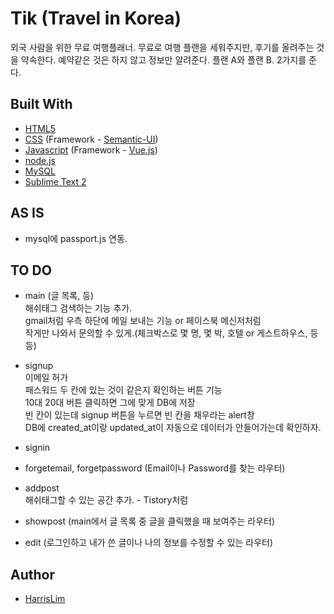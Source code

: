 # Tik (Travel in Korea)

외국 사람을 위한 무료 여행플래너. 무료로 여행 플랜을 세워주지만, 후기를 올려주는 것을 약속한다. 예약같은 것은 하지 않고 정보만 알려준다. 플랜 A와 플랜 B. 2가지를 준다.

## Built With

* [HTML5](https://www.w3.org/html/)
* [CSS](https://www.w3.org/Style/CSS/) (Framework - [Semantic-UI](https://semantic-ui.com/))
* [Javascript](https://www.javascript.com/) (Framework - [Vue.js](https://vuejs.org/))
* [node.js](https://nodejs.org/en/)
* [MySQL](https://www.mysql.com/)
* [Sublime Text 2](http://www.sublimetext.com/2)

## AS IS

* mysql에 passport.js 연동.

## TO DO

* main (글 목록, 등)<br>
	해쉬태그 검색하는 기능 추가.<br>
	gmail처럼 우측 하단에 메일 보내는 기능 or 페이스북 메신저처럼<br>
	작게만 나와서 문의할 수 있게.(체크박스로 몇 명, 몇 박, 호텔 or 게스트하우스, 등등)

* signup<br>
	이메일 허가<br>
	패스워드 두 칸에 있는 것이 같은지 확인하는 버튼 기능<br>
	10대 20대 버튼 클릭하면 그에 맞게 DB에 저장<br>
	빈 칸이 있는데 signup 버튼을 누르면 빈 칸을 채우라는 alert창<br>
	DB에 created_at이랑 updated_at이 자동으로 데이터가 안들어가는데 확인하자.

* signin

* forgetemail, forgetpassword (Email이나 Password를 찾는 라우터)

* addpost<br>
	해쉬태그할 수 있는 공간 추가. - Tistory처럼

* showpost (main에서 글 목록 중 글을 클릭했을 때 보여주는 라우터)

* edit (로그인하고 내가 쓴 글이나 나의 정보를 수정할 수 있는 라우터)

## Author

* [HarrisLim](https://github.com/HarrisLim)
